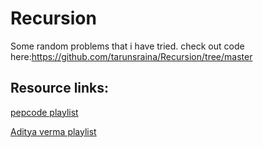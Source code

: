 # Recursion
Some random problems that i have tried.
check out code here:https://github.com/tarunsraina/Recursion/tree/master


## Resource links:

[pepcode playlist](https://www.youtube.com/watch?v=5Q5ed7PWJ8I&list=PL-Jc9J83PIiFxaBahjslhBD1LiJAV7nKs)

[Aditya verma playlist](https://www.youtube.com/watch?v=kHi1DUhp9kM&list=PL_z_8CaSLPWeT1ffjiImo0sYTcnLzo-wY)
